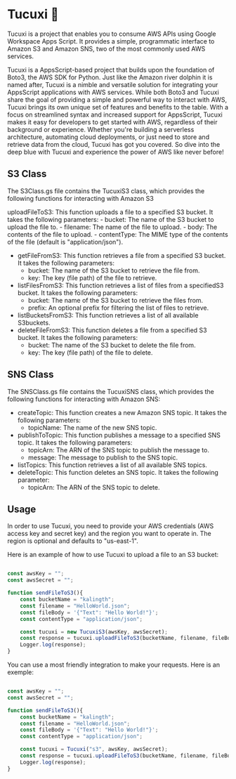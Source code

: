 # Tucuxi :dolphin:

Tucuxi is a project that enables you to consume AWS APIs using Google Workspace Apps Script. It provides a simple, programmatic interface to Amazon S3 and Amazon SNS, two of the most commonly used AWS services.

Tucuxi is a AppsScript-based project that builds upon the foundation of Boto3, the AWS SDK for Python. Just like the Amazon river dolphin it is named after, Tucuxi is a nimble and versatile solution for integrating your AppsScript applications with AWS services. While both Boto3 and Tucuxi share the goal of providing a simple and powerful way to interact with AWS, Tucuxi brings its own unique set of features and benefits to the table. With a focus on streamlined syntax and increased support for AppsScript, Tucuxi makes it easy for developers to get started with AWS, regardless of their background or experience. Whether you're building a serverless architecture, automating cloud deployments, or just need to store and retrieve data from the cloud, Tucuxi has got you covered. So dive into the deep blue with Tucuxi and experience the power of AWS like never before!

## S3 Class

The S3Class.gs file contains the TucuxiS3 class, which provides the following functions for interacting with Amazon S3

 uploadFileToS3: This function uploads a file to a specified S3 bucket. It takes the following parameters:
    - bucket: The name of the S3 bucket to upload the file to.
    - filename: The name of the file to upload.
    - body: The contents of the file to upload.
    - contentType: The MIME type of the contents of the file (default is "application/json").
- getFileFromS3: This function retrieves a file from a specified S3 bucket. It takes the following parameters:
    - bucket: The name of the S3 bucket to retrieve the file from.
    - key: The key (file path) of the file to retrieve.
- listFilesFromS3: This function retrieves a list of files from a specifiedS3 bucket. It takes the following parameters:
    - bucket: The name of the S3 bucket to retrieve the files from.
    - prefix: An optional prefix for filtering the list of files to retrieve.
- listBucketsFromS3: This function retrieves a list of all available S3buckets.
- deleteFileFromS3: This function deletes a file from a specified S3 bucket. It takes the following parameters:
    - bucket: The name of the S3 bucket to delete the file from.
    - key: The key (file path) of the file to delete.

## SNS Class

The SNSClass.gs file contains the TucuxiSNS class, which provides the following functions for interacting with Amazon SNS:

- createTopic: This function creates a new Amazon SNS topic. It takes the following parameters:
    - topicName: The name of the new SNS topic.
- publishToTopic: This function publishes a message to a specified SNS topic. It takes the following parameters:
    - topicArn: The ARN of the SNS topic to publish the message to.
    - message: The message to publish to the SNS topic.
- listTopics: This function retrieves a list of all available SNS topics.
- deleteTopic: This function deletes an SNS topic. It takes the following parameter:
    - topicArn: The ARN of the SNS topic to delete.

## Usage

In order to use Tucuxi, you need to provide your AWS credentials (AWS access key and secret key) and the region you want to operate in. The region is optional and defaults to "us-east-1".

Here is an example of how to use Tucuxi to upload a file to an S3 bucket:

```javascript

const awsKey = "";
const awsSecret = "";

function sendFileToS3(){
    const bucketName = "kalingth";
    const filename = "HelloWorld.json";
    const fileBody = '{"Text": "Hello World!"}';
    const contentType = "application/json";

    const tucuxi = new TucuxiS3(awsKey, awsSecret);
    const response = tucuxi.uploadFileToS3(bucketName, filename, fileBody, contentType);
    Logger.log(response);
}
```

You can use a most friendly integration to make your requests. Here is an exemple:

```javascript

const awsKey = "";
const awsSecret = "";

function sendFileToS3(){
    const bucketName = "kalingth";
    const filename = "HelloWorld.json";
    const fileBody = '{"Text": "Hello World!"}';
    const contentType = "application/json";

    const tucuxi = Tucuxi("s3", awsKey, awsSecret);
    const response = tucuxi.uploadFileToS3(bucketName, filename, fileBody, contentType);
    Logger.log(response);
}
```